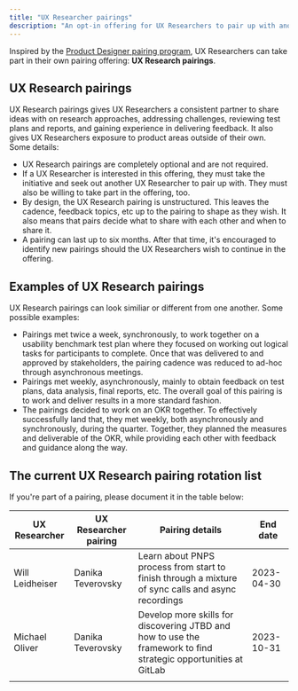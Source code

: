 ```yaml
---
title: "UX Researcher pairings"
description: "An opt-in offering for UX Researchers to pair up with another UX Researcher where they can provide and receive feedback from each other."
---
```


Inspired by the [Product Designer pairing program](/handbook/product/ux/how-we-work/design-pair-rotation), UX Researchers can take part in their own pairing offering: **UX Research pairings**.

## UX Research pairings

UX Research pairings gives UX Researchers a consistent partner to share ideas with on research approaches, addressing challenges, reviewing test plans and reports, and gaining experience in delivering feedback. It also gives UX Researchers exposure to product areas outside of their own. Some details:

- UX Research pairings are completely optional and are not required.
- If a UX Researcher is interested in this offering, they must take the initiative and seek out another UX Researcher to pair up with. They must also be willing to take part in the offering, too.
- By design, the UX Research pairing is unstructured. This leaves the cadence, feedback topics, etc up to the pairing to shape as they wish. It also means that pairs decide what to share with each other and when to share it.
- A pairing can last up to six months. After that time, it's encouraged to identify new pairings should the UX Researchers wish to continue in the offering.

## Examples of UX Research pairings

UX Research pairings can look similiar or different from one another.  Some possible examples:

- Pairings met twice a week, synchronously, to work together on a usability benchmark test plan where they focused on working out logical tasks for participants to complete.  Once that was delivered to and approved by stakeholders, the pairing cadence was reduced to ad-hoc through asynchronous meetings.
- Pairings met weekly, asynchronously, mainly to obtain feedback on test plans, data analysis, final reports, etc. The overall goal of this pairing is to work and deliver results in a more standard fashion.
- The pairings decided to work on an OKR together.  To effectively successfully land that, they met weekly, both asynchronously and synchronously, during the quarter. Together, they planned the measures and deliverable of the OKR, while providing each other with feedback and guidance along the way.

## The current UX Research pairing rotation list

If you're part of a pairing, please document it in the table below:

| UX Researcher | UX Researcher pairing | Pairing details | End date |
|---------------|-----------------------|----------|----------|
| Will Leidheiser | Danika Teverovsky | Learn about PNPS process from start to finish through a mixture of sync calls and async recordings | 2023-04-30 |
| Michael Oliver  | Danika Teverovsky | Develop more skills for discovering JTBD and how to use the framework to find strategic opportunities at GitLab | 2023-10-31  |
|               |                       |          |          |
